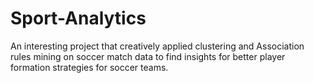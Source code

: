 # Sport-Analytics

An interesting project that creatively applied clustering and Association rules mining on soccer match data to find insights for better player formation strategies for soccer teams.
